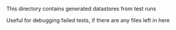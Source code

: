 This directory contains generated datastores from test runs

Useful for debugging failed tests, if there are any files left in here
